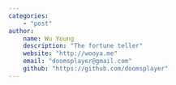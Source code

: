 ```yaml
---
categories:
    - "post"
author:
    name: Wu Young
    description: "The fortune teller"
    website: "http://wooya.me"
    email: "doomsplayer@gmail.com"
    github: "https://github.com/doomsplayer"
---
```


